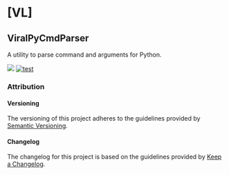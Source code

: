 # [VL]
## ViralPyCmdParser
A utility to parse command and arguments for Python.

[![](https://img.shields.io/github/license/virallalakia/ViralPyCmdParser)][LICENSE]
[![test](https://github.com/virallalakia/ViralPyCmdParser/workflows/test/badge.svg)](#)

### Attribution
#### Versioning
The versioning of this project adheres to the guidelines provided by [Semantic Versioning](https://semver.org/spec/v2.0.0.html#semantic-versioning-200).
#### Changelog
The changelog for this project is based on the guidelines provided by [Keep a Changelog](https://keepachangelog.com/en/1.0.0/).

[LICENSE]: ./LICENSE
